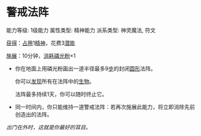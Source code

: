 # 警戒法阵

能力等级: 1级能力
属性类型: 精神能力
派系类型: 神灵魔法, 符文

<aside>

[获得](https://www.notion.so/1b3d619a067b8027ba38e2c1caf9d84b?pvs=21)：[占用](https://www.notion.so/1b3d619a067b8028a794de6ceed96ec0?pvs=21)1[精神](https://www.notion.so/1b3d619a067b800a8da5d96dd60be2b1?pvs=21)，花费3[潜能](https://www.notion.so/1b3d619a067b80c2bdb4c721adc30021?pvs=21)

</aside>

<aside>

[施展](https://www.notion.so/1b3d619a067b80f38dccf027f026b32f?pvs=21)：10分钟，[消耗](https://www.notion.so/1b3d619a067b80789d16e44120e1be39?pvs=21)[磷光粉](https://www.notion.so/1b5d619a067b80e080b8cac21ac987e6?pvs=21)×1

- 你在地面上用磷光粉画出一道半径最多9[步](https://www.notion.so/1b3d619a067b800fb1cfe9f0ef45b9ef?pvs=21)的封闭[圆形](https://www.notion.so/1b3d619a067b8002805bceb619ed8947?pvs=21)法阵。
    
    你可以[发现](https://www.notion.so/1b3d619a067b8030b4b1d1eba3a2e1a6?pvs=21)所有在法阵中的[生物](https://www.notion.so/1b3d619a067b80d0bbe1d113bf20ff1f?pvs=21)。
    
    法阵最多持续1天，你可以随时终止它。
    
- 同一时间内，你只能维持一道警戒法阵：若再次施展此能力，将立即消除先前创造出的法阵。
</aside>

*出门在外时，这就是你最好的耳目。*